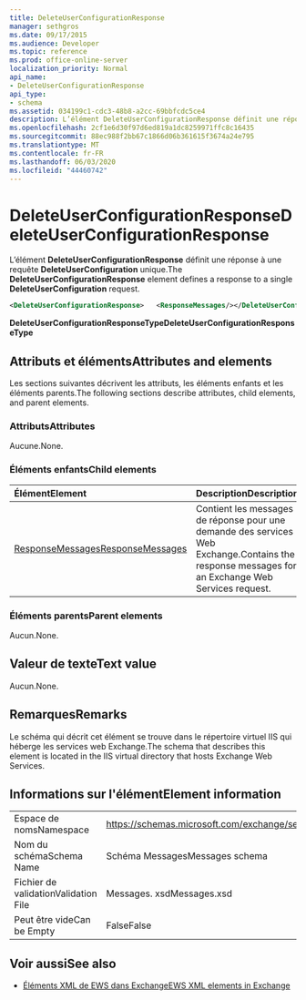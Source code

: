```yaml
---
title: DeleteUserConfigurationResponse
manager: sethgros
ms.date: 09/17/2015
ms.audience: Developer
ms.topic: reference
ms.prod: office-online-server
localization_priority: Normal
api_name:
- DeleteUserConfigurationResponse
api_type:
- schema
ms.assetid: 034199c1-cdc3-48b8-a2cc-69bbfcdc5ce4
description: L’élément DeleteUserConfigurationResponse définit une réponse à une requête DeleteUserConfiguration unique.
ms.openlocfilehash: 2cf1e6d30f97d6ed819a1dc8259971ffc8c16435
ms.sourcegitcommit: 88ec988f2bb67c1866d06b361615f3674a24e795
ms.translationtype: MT
ms.contentlocale: fr-FR
ms.lasthandoff: 06/03/2020
ms.locfileid: "44460742"
---
```

# <a name="deleteuserconfigurationresponse"></a><span data-ttu-id="1f3c9-103">DeleteUserConfigurationResponse</span><span class="sxs-lookup"><span data-stu-id="1f3c9-103">DeleteUserConfigurationResponse</span></span>

<span data-ttu-id="1f3c9-104">L’élément **DeleteUserConfigurationResponse** définit une réponse à une requête **DeleteUserConfiguration** unique.</span><span class="sxs-lookup"><span data-stu-id="1f3c9-104">The **DeleteUserConfigurationResponse** element defines a response to a single **DeleteUserConfiguration** request.</span></span> 
  
```xml
<DeleteUserConfigurationResponse>   <ResponseMessages/></DeleteUserConfigurationResponse>
```

 <span data-ttu-id="1f3c9-105">**DeleteUserConfigurationResponseType**</span><span class="sxs-lookup"><span data-stu-id="1f3c9-105">**DeleteUserConfigurationResponseType**</span></span>
## <a name="attributes-and-elements"></a><span data-ttu-id="1f3c9-106">Attributs et éléments</span><span class="sxs-lookup"><span data-stu-id="1f3c9-106">Attributes and elements</span></span>

<span data-ttu-id="1f3c9-107">Les sections suivantes décrivent les attributs, les éléments enfants et les éléments parents.</span><span class="sxs-lookup"><span data-stu-id="1f3c9-107">The following sections describe attributes, child elements, and parent elements.</span></span>
  
### <a name="attributes"></a><span data-ttu-id="1f3c9-108">Attributs</span><span class="sxs-lookup"><span data-stu-id="1f3c9-108">Attributes</span></span>

<span data-ttu-id="1f3c9-109">Aucune.</span><span class="sxs-lookup"><span data-stu-id="1f3c9-109">None.</span></span>
  
### <a name="child-elements"></a><span data-ttu-id="1f3c9-110">Éléments enfants</span><span class="sxs-lookup"><span data-stu-id="1f3c9-110">Child elements</span></span>

|<span data-ttu-id="1f3c9-111">**Élément**</span><span class="sxs-lookup"><span data-stu-id="1f3c9-111">**Element**</span></span>|<span data-ttu-id="1f3c9-112">**Description**</span><span class="sxs-lookup"><span data-stu-id="1f3c9-112">**Description**</span></span>|
|:-----|:-----|
|[<span data-ttu-id="1f3c9-113">ResponseMessages</span><span class="sxs-lookup"><span data-stu-id="1f3c9-113">ResponseMessages</span></span>](responsemessages.md) <br/> |<span data-ttu-id="1f3c9-114">Contient les messages de réponse pour une demande des services Web Exchange.</span><span class="sxs-lookup"><span data-stu-id="1f3c9-114">Contains the response messages for an Exchange Web Services request.</span></span>  <br/> |
   
### <a name="parent-elements"></a><span data-ttu-id="1f3c9-115">Éléments parents</span><span class="sxs-lookup"><span data-stu-id="1f3c9-115">Parent elements</span></span>

<span data-ttu-id="1f3c9-116">Aucun.</span><span class="sxs-lookup"><span data-stu-id="1f3c9-116">None.</span></span>
  
## <a name="text-value"></a><span data-ttu-id="1f3c9-117">Valeur de texte</span><span class="sxs-lookup"><span data-stu-id="1f3c9-117">Text value</span></span>

<span data-ttu-id="1f3c9-118">Aucun.</span><span class="sxs-lookup"><span data-stu-id="1f3c9-118">None.</span></span>
  
## <a name="remarks"></a><span data-ttu-id="1f3c9-119">Remarques</span><span class="sxs-lookup"><span data-stu-id="1f3c9-119">Remarks</span></span>

<span data-ttu-id="1f3c9-120">Le schéma qui décrit cet élément se trouve dans le répertoire virtuel IIS qui héberge les services web Exchange.</span><span class="sxs-lookup"><span data-stu-id="1f3c9-120">The schema that describes this element is located in the IIS virtual directory that hosts Exchange Web Services.</span></span>
  
## <a name="element-information"></a><span data-ttu-id="1f3c9-121">Informations sur l'élément</span><span class="sxs-lookup"><span data-stu-id="1f3c9-121">Element information</span></span>

|||
|:-----|:-----|
|<span data-ttu-id="1f3c9-122">Espace de noms</span><span class="sxs-lookup"><span data-stu-id="1f3c9-122">Namespace</span></span>  <br/> |https://schemas.microsoft.com/exchange/services/2006/messages  <br/> |
|<span data-ttu-id="1f3c9-123">Nom du schéma</span><span class="sxs-lookup"><span data-stu-id="1f3c9-123">Schema Name</span></span>  <br/> |<span data-ttu-id="1f3c9-124">Schéma Messages</span><span class="sxs-lookup"><span data-stu-id="1f3c9-124">Messages schema</span></span>  <br/> |
|<span data-ttu-id="1f3c9-125">Fichier de validation</span><span class="sxs-lookup"><span data-stu-id="1f3c9-125">Validation File</span></span>  <br/> |<span data-ttu-id="1f3c9-126">Messages. xsd</span><span class="sxs-lookup"><span data-stu-id="1f3c9-126">Messages.xsd</span></span>  <br/> |
|<span data-ttu-id="1f3c9-127">Peut être vide</span><span class="sxs-lookup"><span data-stu-id="1f3c9-127">Can be Empty</span></span>  <br/> |<span data-ttu-id="1f3c9-128">False</span><span class="sxs-lookup"><span data-stu-id="1f3c9-128">False</span></span>  <br/> |
   
## <a name="see-also"></a><span data-ttu-id="1f3c9-129">Voir aussi</span><span class="sxs-lookup"><span data-stu-id="1f3c9-129">See also</span></span>

- [<span data-ttu-id="1f3c9-130">Éléments XML de EWS dans Exchange</span><span class="sxs-lookup"><span data-stu-id="1f3c9-130">EWS XML elements in Exchange</span></span>](ews-xml-elements-in-exchange.md)


